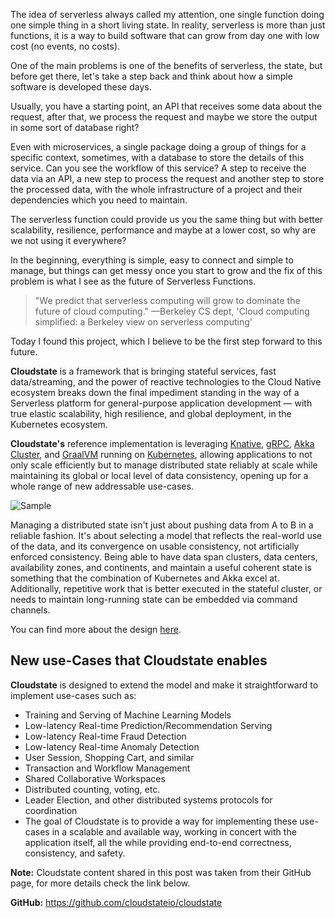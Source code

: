 The idea of serverless always called my attention, one single function doing one simple thing in a short living state. In reality, serverless is more than just functions, it is a way to build software that can grow from day one with low cost (no events, no costs).

One of the main problems is one of the benefits of serverless, the state, but before get there, let's take a step back and think about how a simple software is developed these days.

Usually, you have a starting point, an API that receives some data about the request, after that, we process the request and maybe we store the output in some sort of database right?

Even with microservices, a single package doing a group of things for a specific context, sometimes, with a database to store the details of this service. Can you see the workflow of this service? A step to receive the data via an API, a new step to process the request and another step to store the processed data, with the whole infrastructure of a project and their dependencies which you need to maintain.

The serverless function could provide us you the same thing but with better scalability, resilience, performance and maybe at a lower cost, so why are we not using it everywhere?

In the beginning, everything is simple, easy to connect and simple to manage, but things can get messy once you start to grow and the fix of this problem is what I see as the future of Serverless Functions.

> "We predict that serverless computing will grow to dominate the future of cloud computing."
> —Berkeley CS dept, 'Cloud computing simplified: a Berkeley view on serverless computing'

Today I found this project, which I believe to be the first step forward to this future.

**Cloudstate** is a framework that is bringing stateful services, fast data/streaming, and the power of reactive technologies to the Cloud Native ecosystem breaks down the final impediment standing in the way of a Serverless platform for general-purpose application development — with true elastic scalability, high resilience, and global deployment, in the Kubernetes ecosystem.

**Cloudstate's** reference implementation is leveraging [Knative](https://cloud.google.com/knative/), [gRPC](https://grpc.io/), [Akka Cluster](https://doc.akka.io/docs/akka/current/index-cluster.html), and [GraalVM](https://www.graalvm.org/) running on [Kubernetes](https://kubernetes.io/), allowing applications to not only scale efficiently but to manage distributed state reliably at scale while maintaining its global or local level of data consistency, opening up for a whole range of new addressable use-cases.

![Sample](/images/d/b988d3c760f4a84b52992e99b8e2f209)

Managing a distributed state isn't just about pushing data from A to B in a reliable fashion. It's about selecting a model that reflects the real-world use of the data, and its convergence on usable consistency, not artificially enforced consistency. Being able to have data span clusters, data centers, availability zones, and continents, and maintain a useful coherent state is something that the combination of Kubernetes and Akka excel at. Additionally, repetitive work that is better executed in the stateful cluster, or needs to maintain long-running state can be embedded via command channels.

You can find more about the design [here](https://github.com/cloudstateio/cloudstate#design-and-architecture).

## New use-Cases that Cloudstate enables

**Cloudstate** is designed to extend the model and make it straightforward to implement use-cases such as:

- Training and Serving of Machine Learning Models
- Low-latency Real-time Prediction/Recommendation Serving
- Low-latency Real-time Fraud Detection
- Low-latency Real-time Anomaly Detection
- User Session, Shopping Cart, and similar
- Transaction and Workflow Management
- Shared Collaborative Workspaces
- Distributed counting, voting, etc.
- Leader Election, and other distributed systems protocols for coordination
- The goal of Cloudstate is to provide a way for implementing these use-cases in a scalable and available way, working in concert with the application itself, all the while providing end-to-end correctness, consistency, and safety.

**Note:** Cloudstate content shared in this post was taken from their GitHub page, for more details check the link below.

**GitHub:** https://github.com/cloudstateio/cloudstate
